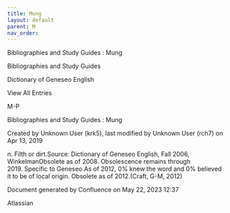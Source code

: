 ```yaml
---
title: Mung
layout: default
parent: M
nav_order:
---
```


Bibliographies and Study Guides : Mung

Bibliographies and Study Guides

Dictionary of Geneseo English

View All Entries

M-P

Bibliographies and Study Guides : Mung

Created by  Unknown User (krk5), last modified by  Unknown User (rch7) on Apr 13, 2019

n. Filth or dirt.Source: Dictionary of Geneseo English, Fall 2006, WinkelmanObsolete as of 2008. Obsolescence remains through 2019. Specific to Geneseo.As of 2012, 0% knew the word and 0% believed it to be of local origin. Obsolete as of 2012.(Craft, G-M, 2012)

Document generated by Confluence on May 22, 2023 12:37

Atlassian
